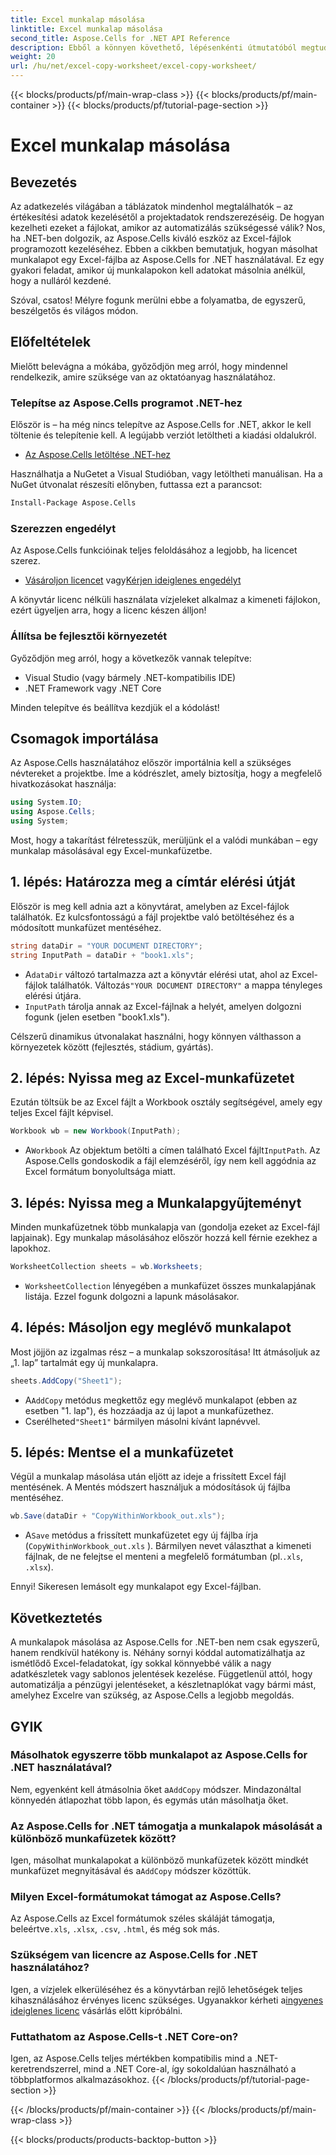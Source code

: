 ```yaml
---
title: Excel munkalap másolása
linktitle: Excel munkalap másolása
second_title: Aspose.Cells for .NET API Reference
description: Ebből a könnyen követhető, lépésenkénti útmutatóból megtudhatja, hogyan másolhat Excel-munkalapot az Aspose.Cells for .NET használatával. Ideális azoknak a .NET-fejlesztőknek, akik az Excel-feladatokat automatizálják.
weight: 20
url: /hu/net/excel-copy-worksheet/excel-copy-worksheet/
---
```


{{< blocks/products/pf/main-wrap-class >}}
{{< blocks/products/pf/main-container >}}
{{< blocks/products/pf/tutorial-page-section >}}

# Excel munkalap másolása

## Bevezetés

Az adatkezelés világában a táblázatok mindenhol megtalálhatók – az értékesítési adatok kezelésétől a projektadatok rendszerezéséig. De hogyan kezelheti ezeket a fájlokat, amikor az automatizálás szükségessé válik? Nos, ha .NET-ben dolgozik, az Aspose.Cells kiváló eszköz az Excel-fájlok programozott kezeléséhez. Ebben a cikkben bemutatjuk, hogyan másolhat munkalapot egy Excel-fájlba az Aspose.Cells for .NET használatával. Ez egy gyakori feladat, amikor új munkalapokon kell adatokat másolnia anélkül, hogy a nulláról kezdené.

Szóval, csatos! Mélyre fogunk merülni ebbe a folyamatba, de egyszerű, beszélgetős és világos módon.

## Előfeltételek

Mielőtt belevágna a mókába, győződjön meg arról, hogy mindennel rendelkezik, amire szüksége van az oktatóanyag használatához.

### Telepítse az Aspose.Cells programot .NET-hez
Először is – ha még nincs telepítve az Aspose.Cells for .NET, akkor le kell töltenie és telepítenie kell. A legújabb verziót letöltheti a kiadási oldalukról.

- [Az Aspose.Cells letöltése .NET-hez](https://releases.aspose.com/cells/net/)

Használhatja a NuGetet a Visual Studióban, vagy letöltheti manuálisan. Ha a NuGet útvonalat részesíti előnyben, futtassa ezt a parancsot:

```bash
Install-Package Aspose.Cells
```

### Szerezzen engedélyt
Az Aspose.Cells funkcióinak teljes feloldásához a legjobb, ha licencet szerez.

- [Vásároljon licencet](https://purchase.aspose.com/buy) vagy[Kérjen ideiglenes engedélyt](https://purchase.aspose.com/temporary-license/)

A könyvtár licenc nélküli használata vízjeleket alkalmaz a kimeneti fájlokon, ezért ügyeljen arra, hogy a licenc készen álljon!

### Állítsa be fejlesztői környezetét
Győződjön meg arról, hogy a következők vannak telepítve:
- Visual Studio (vagy bármely .NET-kompatibilis IDE)
- .NET Framework vagy .NET Core

Minden telepítve és beállítva kezdjük el a kódolást!

## Csomagok importálása

Az Aspose.Cells használatához először importálnia kell a szükséges névtereket a projektbe. Íme a kódrészlet, amely biztosítja, hogy a megfelelő hivatkozásokat használja:

```csharp
using System.IO;
using Aspose.Cells;
using System;
```

Most, hogy a takarítást félretesszük, merüljünk el a valódi munkában – egy munkalap másolásával egy Excel-munkafüzetbe.

## 1. lépés: Határozza meg a címtár elérési útját
Először is meg kell adnia azt a könyvtárat, amelyben az Excel-fájlok találhatók. Ez kulcsfontosságú a fájl projektbe való betöltéséhez és a módosított munkafüzet mentéséhez.

```csharp
string dataDir = "YOUR DOCUMENT DIRECTORY";
string InputPath = dataDir + "book1.xls";
```

-  A`dataDir` változó tartalmazza azt a könyvtár elérési utat, ahol az Excel-fájlok találhatók. Változás`"YOUR DOCUMENT DIRECTORY"` a mappa tényleges elérési útjára.
- `InputPath` tárolja annak az Excel-fájlnak a helyét, amelyen dolgozni fogunk (jelen esetben "book1.xls").

Célszerű dinamikus útvonalakat használni, hogy könnyen válthasson a környezetek között (fejlesztés, stádium, gyártás).

## 2. lépés: Nyissa meg az Excel-munkafüzetet
Ezután töltsük be az Excel fájlt a Workbook osztály segítségével, amely egy teljes Excel fájlt képvisel.

```csharp
Workbook wb = new Workbook(InputPath);
```

-  A`Workbook` Az objektum betölti a címen található Excel fájlt`InputPath`. Az Aspose.Cells gondoskodik a fájl elemzéséről, így nem kell aggódnia az Excel formátum bonyolultsága miatt.

## 3. lépés: Nyissa meg a Munkalapgyűjteményt
Minden munkafüzetnek több munkalapja van (gondolja ezeket az Excel-fájl lapjainak). Egy munkalap másolásához először hozzá kell férnie ezekhez a lapokhoz.

```csharp
WorksheetCollection sheets = wb.Worksheets;
```

- `WorksheetCollection` lényegében a munkafüzet összes munkalapjának listája. Ezzel fogunk dolgozni a lapunk másolásakor.

## 4. lépés: Másoljon egy meglévő munkalapot
Most jöjjön az izgalmas rész – a munkalap sokszorosítása! Itt átmásoljuk az „1. lap” tartalmát egy új munkalapra.

```csharp
sheets.AddCopy("Sheet1");
```

-  A`AddCopy` metódus megkettőz egy meglévő munkalapot (ebben az esetben "1. lap"), és hozzáadja az új lapot a munkafüzethez.
-  Cserélheted`"Sheet1"` bármilyen másolni kívánt lapnévvel.

## 5. lépés: Mentse el a munkafüzetet
Végül a munkalap másolása után eljött az ideje a frissített Excel fájl mentésének. A Mentés módszert használjuk a módosítások új fájlba mentéséhez.

```csharp
wb.Save(dataDir + "CopyWithinWorkbook_out.xls");
```

-  A`Save` metódus a frissített munkafüzetet egy új fájlba írja (`CopyWithinWorkbook_out.xls` ). Bármilyen nevet választhat a kimeneti fájlnak, de ne felejtse el menteni a megfelelő formátumban (pl.`.xls`, `.xlsx`).

Ennyi! Sikeresen lemásolt egy munkalapot egy Excel-fájlban.

## Következtetés

A munkalapok másolása az Aspose.Cells for .NET-ben nem csak egyszerű, hanem rendkívül hatékony is. Néhány sornyi kóddal automatizálhatja az ismétlődő Excel-feladatokat, így sokkal könnyebbé válik a nagy adatkészletek vagy sablonos jelentések kezelése. Függetlenül attól, hogy automatizálja a pénzügyi jelentéseket, a készletnaplókat vagy bármi mást, amelyhez Excelre van szükség, az Aspose.Cells a legjobb megoldás.

## GYIK

### Másolhatok egyszerre több munkalapot az Aspose.Cells for .NET használatával?
 Nem, egyenként kell átmásolnia őket a`AddCopy` módszer. Mindazonáltal könnyedén átlapozhat több lapon, és egymás után másolhatja őket.

### Az Aspose.Cells for .NET támogatja a munkalapok másolását a különböző munkafüzetek között?
 Igen, másolhat munkalapokat a különböző munkafüzetek között mindkét munkafüzet megnyitásával és a`AddCopy` módszer közöttük.

### Milyen Excel-formátumokat támogat az Aspose.Cells?
Az Aspose.Cells az Excel formátumok széles skáláját támogatja, beleértve`.xls`, `.xlsx`, `.csv`, `.html`, és még sok más.

### Szükségem van licencre az Aspose.Cells for .NET használatához?
 Igen, a vízjelek elkerüléséhez és a könyvtárban rejlő lehetőségek teljes kihasználásához érvényes licenc szükséges. Ugyanakkor kérheti a[ingyenes ideiglenes licenc](https://purchase.aspose.com/temporary-license) vásárlás előtt kipróbálni.

### Futtathatom az Aspose.Cells-t .NET Core-on?
Igen, az Aspose.Cells teljes mértékben kompatibilis mind a .NET-keretrendszerrel, mind a .NET Core-al, így sokoldalúan használható a többplatformos alkalmazásokhoz.
{{< /blocks/products/pf/tutorial-page-section >}}

{{< /blocks/products/pf/main-container >}}
{{< /blocks/products/pf/main-wrap-class >}}

{{< blocks/products/products-backtop-button >}}
